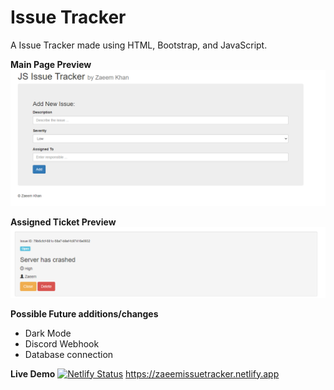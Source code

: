 # Issue Tracker

A Issue Tracker made using HTML, Bootstrap, and JavaScript.

**Main Page Preview**
![Main Page](https://github.com/zaeem-khan/IssueTracker/blob/master/mainPage.png)

**Assigned Ticket Preview**
![AssignedTicket](https://github.com/zaeem-khan/IssueTracker/blob/master/assignedTicket.png)

**Possible Future additions/changes**
* Dark Mode
* Discord Webhook
* Database connection

**Live Demo** 
[![Netlify Status](https://api.netlify.com/api/v1/badges/75038e48-5e1b-4251-a5db-81cfc9dd7e1e/deploy-status)](https://app.netlify.com/sites/zaeemissuetracker/deploys)
https://zaeemissuetracker.netlify.app